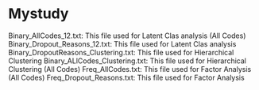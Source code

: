 # Mystudy
Binary_AllCodes_12.txt: This file used for Latent Clas analysis (All Codes)
Binary_Dropout_Reasons_12.txt: This file used for Latent Clas analysis 
Binary_DropoutReasons_Clustering.txt: This file used for Hierarchical Clustering
Binary_ALlCodes_Clustering.txt: This file used for Hierarchical Clustering (All Codes)
Freq_AllCodes.txt: This file used for Factor Analysis (All Codes)
Freq_Dropout_Reasons.txt: This file used for Factor Analysis 
